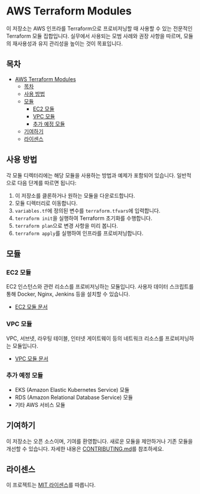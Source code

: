 # AWS Terraform Modules

이 저장소는 AWS 인프라를 Terraform으로 프로비저닝할 때 사용할 수 있는 전문적인 Terraform 모듈 집합입니다. 실무에서 사용되는 모범 사례와 권장 사항을 따르며, 모듈의 재사용성과 유지 관리성을 높이는 것이 목표입니다.

## 목차

- [AWS Terraform Modules](#aws-terraform-modules)
  - [목차](#목차)
  - [사용 방법](#사용-방법)
  - [모듈](#모듈)
    - [EC2 모듈](#ec2-모듈)
    - [VPC 모듈](#vpc-모듈)
    - [추가 예정 모듈](#추가-예정-모듈)
  - [기여하기](#기여하기)
  - [라이센스](#라이센스)

## 사용 방법

각 모듈 디렉터리에는 해당 모듈을 사용하는 방법과 예제가 포함되어 있습니다. 일반적으로 다음 단계를 따르면 됩니다:

1. 이 저장소를 클론하거나 원하는 모듈을 다운로드합니다.
2. 모듈 디렉터리로 이동합니다.
3. `variables.tf`에 정의된 변수를 `terraform.tfvars`에 입력합니다.
4. `terraform init`을 실행하여 Terraform 초기화를 수행합니다.
5. `terraform plan`으로 변경 사항을 미리 봅니다.
6. `terraform apply`를 실행하여 인프라를 프로비저닝합니다.

## 모듈

### EC2 모듈

EC2 인스턴스와 관련 리소스를 프로비저닝하는 모듈입니다. 사용자 데이터 스크립트를 통해 Docker, Nginx, Jenkins 등을 설치할 수 있습니다.

- [EC2 모듈 문서](./ec2-module/README.md)

### VPC 모듈

VPC, 서브넷, 라우팅 테이블, 인터넷 게이트웨이 등의 네트워크 리소스를 프로비저닝하는 모듈입니다.

- [VPC 모듈 문서](./vpc-module/README.md)

### 추가 예정 모듈

- EKS (Amazon Elastic Kubernetes Service) 모듈
- RDS (Amazon Relational Database Service) 모듈
- 기타 AWS 서비스 모듈

## 기여하기

이 저장소는 오픈 소스이며, 기여를 환영합니다. 새로운 모듈을 제안하거나 기존 모듈을 개선할 수 있습니다. 자세한 내용은 [CONTRIBUTING.md](CONTRIBUTING.md)를 참조하세요.

## 라이센스

이 프로젝트는 [MIT 라이센스](LICENSE)를 따릅니다.